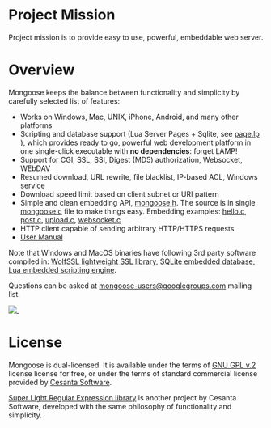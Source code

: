 # Project Mission

Project mission is to provide easy to use, powerful, embeddable web server.

# Overview

Mongoose keeps the balance between functionality and
simplicity by carefully selected list of features:

- Works on Windows, Mac, UNIX, iPhone, Android, and many other platforms
- Scripting and database support (Lua Server Pages + Sqlite, see
  [page.lp](https://github.com/valenok/mongoose/blob/master/test/page.lp) ),
  which provides ready to go, powerful web development platform in
  one single-click executable with **no dependencies**: forget LAMP!
- Support for CGI, SSL, SSI, Digest (MD5) authorization, Websocket, WEbDAV
- Resumed download, URL rewrite, file blacklist, IP-based ACL, Windows service
- Download speed limit based on client subnet or URI pattern
- Simple and clean embedding API,
  [mongoose.h](https://github.com/valenok/mongoose/blob/master/mongoose.h).
  The source is in single
  [mongoose.c](https://github.com/valenok/mongoose/blob/master/mongoose.c) file
  to make things easy. Embedding examples:
  [hello.c](https://github.com/valenok/mongoose/blob/master/examples/hello.c),
  [post.c](https://github.com/valenok/mongoose/blob/master/examples/post.c),
  [upload.c](https://github.com/valenok/mongoose/blob/master/examples/upload.c),
  [websocket.c](https://github.com/valenok/mongoose/blob/master/examples/websocket.c)
- HTTP client capable of sending arbitrary HTTP/HTTPS requests
- [User Manual](https://github.com/valenok/mongoose/blob/master/UserManual.md)

Note that Windows and MacOS binaries have following 3rd party software
compiled in:
  <a href="http://wolfssl.com">WolfSSL lightweight SSL library</a>,
  <a href="http://sqlite.org">SQLite embedded database</a>,
  <a href="http://lua.org">Lua embedded scripting engine</a>.

Questions can be asked at
[mongoose-users@googlegroups.com](http://groups.google.com/group/mongoose-users)
mailing list.

[![&nbsp;](https://cruel-carlota.pagodabox.com/2a613890c1f4b60e5919a9c1dd3caca2 "githalytics.com")](http://githalytics.com/valenok/mongoose)


# License

Mongoose is dual-licensed. It is available under the terms of
[GNU GPL v.2](http://www.gnu.org/licenses/old-licenses/gpl-2.0.html) license
license for free, or under the terms of standard commercial license provided
by [Cesanta Software](http://cesanta.com).

[Super Light Regular Expression library](https://github.com/cesanta/slre) is
another project by Cesanta Software, developed with the same philosophy
of functionality and simplicity.
